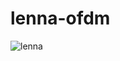# lenna-ofdm

![lenna](https://github.com/nulldayo/lenna-ofdm/assets/66908818/e8ad9cec-ad3a-4d33-acc0-6f50c197cc9a)
